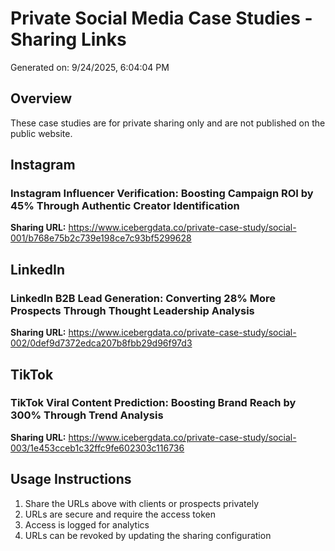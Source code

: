 # Private Social Media Case Studies - Sharing Links

Generated on: 9/24/2025, 6:04:04 PM

## Overview
These case studies are for private sharing only and are not published on the public website.

## Instagram

### Instagram Influencer Verification: Boosting Campaign ROI by 45% Through Authentic Creator Identification
**Sharing URL:** https://www.icebergdata.co/private-case-study/social-001/b768e75b2c739e198ce7c93bf5299628

## LinkedIn

### LinkedIn B2B Lead Generation: Converting 28% More Prospects Through Thought Leadership Analysis
**Sharing URL:** https://www.icebergdata.co/private-case-study/social-002/0def9d7372edca207b8fbb29d96f97d3

## TikTok

### TikTok Viral Content Prediction: Boosting Brand Reach by 300% Through Trend Analysis
**Sharing URL:** https://www.icebergdata.co/private-case-study/social-003/1e453cceb1c32ffc9fe602303c116736

## Usage Instructions

1. Share the URLs above with clients or prospects privately
2. URLs are secure and require the access token
3. Access is logged for analytics
4. URLs can be revoked by updating the sharing configuration

